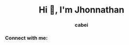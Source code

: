 <h1 align="center">Hi 👋, I'm Jhonnathan</h1>
<h3 align="center">cabei</h3>

<h3 align="left">Connect with me:</h3>
<p align="left">
</p>

